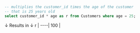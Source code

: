 ```sql
-- multiplies the customer_id times the age of the customer 
-- that is 25 years old
select customer_id * age as r from Customers where age = 25;
```
↓ Results in ↓
r   |
----|
100 |